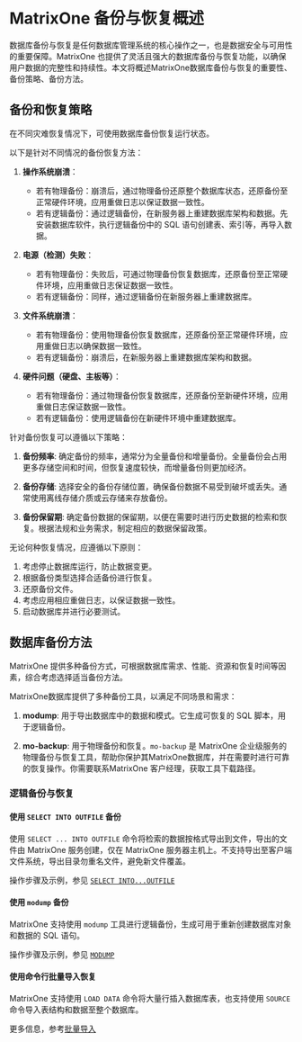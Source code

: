 # MatrixOne 备份与恢复概述

数据库备份与恢复是任何数据库管理系统的核心操作之一，也是数据安全与可用性的重要保障。MatrixOne 也提供了灵活且强大的数据库备份与恢复功能，以确保用户数据的完整性和持续性。本文将概述MatrixOne数据库备份与恢复的重要性、备份策略、备份方法。

## 备份和恢复策略

在不同灾难恢复情况下，可使用数据库备份恢复运行状态。

以下是针对不同情况的备份恢复方法：

1. **操作系统崩溃**：

    - 若有物理备份：崩溃后，通过物理备份还原整个数据库状态，还原备份至正常硬件环境，应用重做日志以保证数据一致性。
    - 若有逻辑备份：通过逻辑备份，在新服务器上重建数据库架构和数据。先安装数据库软件，执行逻辑备份中的 SQL 语句创建表、索引等，再导入数据。

2. **电源（检测）失败**：

    - 若有物理备份：失败后，可通过物理备份恢复数据库，还原备份至正常硬件环境，应用重做日志保证数据一致性。
    - 若有逻辑备份：同样，通过逻辑备份在新服务器上重建数据库。

3. **文件系统崩溃**：

    - 若有物理备份：使用物理备份恢复数据库，还原备份至正常硬件环境，应用重做日志以确保数据一致性。
    - 若有逻辑备份：崩溃后，在新服务器上重建数据库架构和数据。

4. **硬件问题（硬盘、主板等）**：

    - 若有物理备份：通过物理备份恢复数据库，还原备份至新硬件环境，应用重做日志保证数据一致性。
    - 若有逻辑备份：使用逻辑备份在新硬件环境中重建数据库。

针对备份恢复可以遵循以下策略：

1. **备份频率**: 确定备份的频率，通常分为全量备份和增量备份。全量备份会占用更多存储空间和时间，但恢复速度较快，而增量备份则更加经济。

2. **备份存储**: 选择安全的备份存储位置，确保备份数据不易受到破坏或丢失。通常使用离线存储介质或云存储来存放备份。

3. **备份保留期**: 确定备份数据的保留期，以便在需要时进行历史数据的检索和恢复。根据法规和业务需求，制定相应的数据保留政策。

无论何种恢复情况，应遵循以下原则：

1. 考虑停止数据库运行，防止数据变更。
2. 根据备份类型选择合适备份进行恢复。
3. 还原备份文件。
4. 考虑应用相应重做日志，以保证数据一致性。
5. 启动数据库并进行必要测试。

## 数据库备份方法

MatrixOne 提供多种备份方式，可根据数据库需求、性能、资源和恢复时间等因素，综合考虑选择适当备份方法。

MatrixOne数据库提供了多种备份工具，以满足不同场景和需求：

1. **modump**: 用于导出数据库中的数据和模式。它生成可恢复的 SQL 脚本，用于逻辑备份。

2. **mo-backup**: 用于物理备份和恢复。`mo-backup` 是 MatrixOne 企业级服务的物理备份与恢复工具，帮助你保护其MatrixOne数据库，并在需要时进行可靠的恢复操作。你需要联系MatrixOne 客户经理，获取工具下载路径。

### 逻辑备份与恢复

#### 使用 `SELECT INTO OUTFILE` 备份

使用 `SELECT ... INTO OUTFILE` 命令将检索的数据按格式导出到文件，导出的文件由 MatrixOne 服务创建，仅在 MatrixOne 服务器主机上。不支持导出至客户端文件系统，导出目录勿重名文件，避免新文件覆盖。

操作步骤及示例，参见 [`SELECT INTO...OUTFILE`](../../Develop/export-data/select-into-outfile.md)

#### 使用 `modump` 备份

MatrixOne 支持使用 `modump` 工具进行逻辑备份，生成可用于重新创建数据库对象和数据的 SQL 语句。

操作步骤及示例，参见 [`MODUMP`](../../Develop/export-data/modump.md)

#### 使用命令行批量导入恢复

MatrixOne 支持使用 `LOAD DATA` 命令将大量行插入数据库表，也支持使用 `SOURCE` 命令导入表结构和数据至整个数据库。

更多信息，参考[批量导入](../../Develop/import-data/bulk-load/bulk-load-overview.md)
